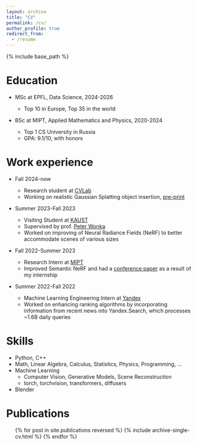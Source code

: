 ```yaml
---
layout: archive
title: "CV"
permalink: /cv/
author_profile: true
redirect_from:
  - /resume
---
```


{% include base_path %}

Education
======
* MSc at EPFL, Data Science, 2024-2026
  * Top 10 in Europe, Top 35 in the world

* BSc at MIPT, Applied Mathematics and Physics, 2020-2024
  * Top 1 CS University in Russia
  * GPA: 9.1/10, with honors

Work experience
======
* Fall 2024-now
  * Research student at [CVLab](https://www.epfl.ch/labs/cvlab/)
  * Working on realistic Gaussian Splatting object insertion, [pre-print](https://arxiv.org/pdf/2503.06740)
  
* Summer 2023-Fall 2023
  * Visiting Student at [KAUST](https://www.kaust.edu.sa/en/)
  * Supervised by prof. [Peter Wonka](https://peterwonka.net/)
  * Worked on improving of Neural Radiance Fields (NeRF) to better accommodate scenes of various sizes

* Fall 2022-Summer 2023
  * Research Intern at [MIPT](https://cogmodel.mipt.ru/eng)
  * Improved Semantic NeRF and had a [conference paper](https://arxiv.org/abs/2312.08012) as a result of my internship

* Summer 2022-Fall 2022
  * Machine Learning Engineering Intern at [Yandex](https://yandex.com/company)
  * Worked on enhancing ranking algorithms by incorporating information from recent news into Yandex.Search, which processes ~1.6B daily queries

  
Skills
======
* Python, C++
* Math, Linear Algebra, Calculus, Statistics, Physics, Programming, ...
* Machine Learning
  * Computer Vision, Generative Models, Scene Reconstruction
  * torch, torchvision, transformers, diffusers
* Blender

Publications
======
  <ul>{% for post in site.publications reversed %}
    {% include archive-single-cv.html %}
  {% endfor %}</ul>
<!--   
Talks
======
  <ul>{% for post in site.talks reversed %}
    {% include archive-single-talk-cv.html  %}
  {% endfor %}</ul>
  
Teaching
======
  <ul>{% for post in site.teaching reversed %}
    {% include archive-single-cv.html %}
  {% endfor %}</ul>
  
Service and leadership
======
* Currently signed in to 43 different slack teams -->

